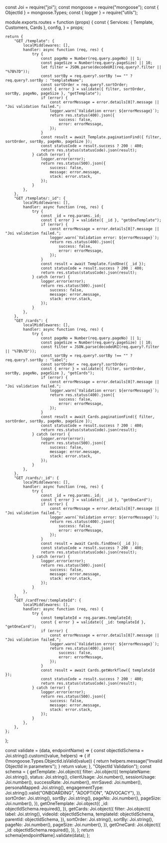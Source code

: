 const Joi = require("joi");
const mongoose = require("mongoose");
const { ObjectId } = mongoose.Types;
const { logger } = require("utils");

module.exports.routes = function (props) {
	const {
		Services: { Template, Customers, Cards },
		config,
	} = props;

	return {
		"GET /template": {
			localMiddlewares: [],
			handler: async function (req, res) {
				try {
					const pageNo = Number(req.query.pageNo) || 1;
					const pageSize = Number(req.query.pageSize) || 10;
					let filter = JSON.parse(decodeURI(req.query?.filter || "%7B%7D"));
					const sortBy = req.query?.sortBy !== "" ? req.query?.sortBy : "templateName";
					const sortOrder = req.query?.sortOrder;
					const { error } = validate({ filter, sortOrder, sortBy, pageNo, pageSize }, "getTemplate");
					if (error) {
						const errorMessage = error.details[0]?.message || "Joi validation failed.";
						logger.warn(`Validation error: ${errorMessage}`);
						return res.status(400).json({
							success: false,
							error: errorMessage,
						});
					}
					const result = await Template.paginationFind({ filter, sortOrder, sortBy, pageNo, pageSize });
					const statusCode = result.success ? 200 : 400;
					return res.status(statusCode).json(result);
				} catch (error) {
					logger.error(error);
					return res.status(500).json({
						success: false,
						message: error.message,
						stack: error.stack,
					});
				}
			},
		},
		"GET /template/:_id": {
			localMiddlewares: [],
			handler: async function (req, res) {
				try {
					const _id = req.params._id;
					const { error } = validate({ _id }, "getOneTemplate");
					if (error) {
						const errorMessage = error.details[0]?.message || "Joi validation failed.";
						logger.warn(`Validation error: ${errorMessage}`);
						return res.status(400).json({
							success: false,
							error: errorMessage,
						});
					}
					const result = await Template.findOne({ _id });
					const statusCode = result.success ? 200 : 400;
					return res.status(statusCode).json(result);
				} catch (error) {
					logger.error(error);
					return res.status(500).json({
						success: false,
						message: error.message,
						stack: error.stack,
					});
				}
			},
		},
		"GET /cards": {
			localMiddlewares: [],
			handler: async function (req, res) {
				try {
					const pageNo = Number(req.query.pageNo) || 1;
					const pageSize = Number(req.query.pageSize) || 10;
					const filter = JSON.parse(decodeURI(req.query?.filter || "%7B%7D"));
					const sortBy = req.query?.sortBy !== "" ? req.query?.sortBy : "label";
					const sortOrder = req.query?.sortOrder;
					const { error } = validate({ filter, sortOrder, sortBy, pageNo, pageSize }, "getCards");
					if (error) {
						const errorMessage = error.details[0]?.message || "Joi validation failed.";
						logger.warn(`Validation error: ${errorMessage}`);
						return res.status(400).json({
							success: false,
							error: errorMessage,
						});
					}
					const result = await Cards.paginationFind({ filter, sortOrder, sortBy, pageNo, pageSize });
					const statusCode = result.success ? 200 : 400;
					return res.status(statusCode).json(result);
				} catch (error) {
					logger.error(error);
					return res.status(500).json({
						success: false,
						message: error.message,
						stack: error.stack,
					});
				}
			},
		},
		"GET /cards/:_id": {
			localMiddlewares: [],
			handler: async function (req, res) {
				try {
					const _id = req.params._id;
					const { error } = validate({ _id }, "getOneCard");
					if (error) {
						const errorMessage = error.details[0]?.message || "Joi validation failed.";
						logger.warn(`Validation error: ${errorMessage}`);
						return res.status(400).json({
							success: false,
							error: errorMessage,
						});
					}
					const result = await Cards.findOne({ _id });
					const statusCode = result.success ? 200 : 400;
					return res.status(statusCode).json(result);
				} catch (error) {
					logger.error(error);
					return res.status(500).json({
						success: false,
						message: error.message,
						stack: error.stack,
					});
				}
			},
		},
		"GET /cardTree/:templateId": {
			localMiddlewares: [],
			handler: async function (req, res) {
				try {
					const templateId = req.params.templateId;
					const { error } = validate({ _id: templateId }, "getOneCard");
					if (error) {
						const errorMessage = error.details[0]?.message || "Joi validation failed.";
						logger.warn(`Validation error: ${errorMessage}`);
						return res.status(400).json({
							success: false,
							error: errorMessage,
						});
					}
					const result = await Cards.getWorkflow({ templateId });
					const statusCode = result.success ? 200 : 400;
					return res.status(statusCode).json(result);
				} catch (error) {
					logger.error(error);
					return res.status(500).json({
						success: false,
						message: error.message,
						stack: error.stack,
					});
				}
			},
		},
	};
};

const validate = (data, endpointName) => {
	const objectIdSchema = Joi.string().custom((value, helpers) => {
		if (!mongoose.Types.ObjectId.isValid(value)) {
			return helpers.message("Invalid ObjectId in parameters");
		}
		return value;
	}, "ObjectId Validation");
	const schema = {
		getTemplate: Joi.object({
			filter: Joi.object({
				templateName: Joi.string(),
				status: Joi.string(),
				clientUsage: Joi.number(),
				sessionUsage: Joi.number(),
				successRate: Joi.number(),
				mrrSaved: Joi.number(),
				personaMapped: Joi.string(),
				engagementType: Joi.string().valid("ONBOARDING", "ADOPTION", "ADVOCACY"),
			}),
			sortOrder: Joi.string(),
			sortBy: Joi.string(),
			pageNo: Joi.number(),
			pageSize: Joi.number(),
		}),
		getOneTemplate: Joi.object({
			_id: objectIdSchema.required(),
		}),
		getCards: Joi.object({
			filter: Joi.object({
				label: Joi.string(),
				videoId: objectIdSchema,
				templateId: objectIdSchema,
				parentId: objectIdSchema,
			}),
			sortOrder: Joi.string(),
			sortBy: Joi.string(),
			pageNo: Joi.number(),
			pageSize: Joi.number(),
		}),
		getOneCard: Joi.object({
			_id: objectIdSchema.required(),
		}),
	};
	return schema[endpointName].validate(data);
};
